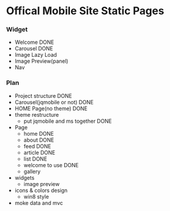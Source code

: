 Offical Mobile Site Static Pages
==========

### Widget
- Welcome DONE
- Carousel DONE
- Image Lazy Load
- Image Preview(panel)
- Nav

### Plan
- Project structure  DONE
- Carousel(jqmobile or not)  DONE
- HOME Page(no theme) DONE
- theme restructure
	- put jqmobile and ms together DONE
- Page
	- home DONE
	- about DONE
	- feed DONE
	- article DONE
	- list DONE
	- welcome to use DONE
	- gallery 
- widgets
	- image preview
- icons & colors design
	- win8 style
- moke data and mvc